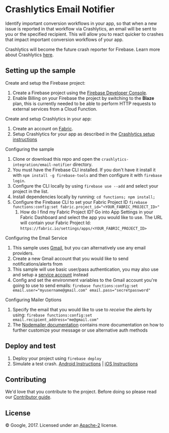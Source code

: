 # Crashlytics Email Notifier

Identify important conversion workflows in your app, so that when a new issue is reported in that workflow via Crashlytics, an email will be sent to you or the specified recipient. This will allow you to react quicker to crashes that impact important conversion workflows of your app.

Crashlytics will become the future crash reporter for Firebase. Learn more about Crashlytics [here](https://fabric.io/kits/android/crashlytics/summary?ref=fb).

## Setting up the sample

 Create and setup the Firebase project:
  1. Create a Firebase project using the [Firebase Developer Console](https://console.firebase.google.com).
  1. Enable Billing on your Firebase the project by switching to the **Blaze** plan, this is currently needed to be able to perform HTTP requests to external services from a Cloud Function.

 Create and setup Crashlytics in your app:
  1. Create an account on [Fabric](https://fabric.io/kits?show_signup=true).
  1. Setup Crashlytics for your app as described in the [Crashlytics setup instructions](https://fabric.io/kits/android/crashlytics)

 Configuring the sample
  1. Clone or download this repo and open the `crashlytics-integration/email-notifier` directory.
  1. You must have the Firebase CLI installed. If you don't have it install it with `npm install -g firebase-tools` and then configure it with `firebase login`.
  1. Configure the CLI locally by using `firebase use --add` and select your project in the list.
  1. Install dependencies locally by running: `cd functions; npm install;`
  1. Configure the Firebase CLI to set your Fabric Project ID `firebase functions:config:set fabric.project_id="<YOUR_FABRIC_PROJECT_ID>"`
      1. How do I find my Fabric Project ID? Go into App Settings in your Fabric Dashboard and select the app you would like to use. The URL will contain your Fabric Project Id: `https://fabric.io/settings/apps/<YOUR_FABRIC_PROJECT_ID>`
  
 Configuring the Email Service
  1. This sample uses [Gmail](https://mail.google.com), but you can alternatively use any email providers.
  1. Create a new Gmail account that you would like to send notifications/alerts from
  1. This sample will use basic user/pass authentication, you may also use and setup a [service account](https://developers.google.com/identity/protocols/OAuth2ServiceAccount) instead
  1. Config and set the environment variables to the Gmail account you're going to use to send emails: `firebase functions:config:set email.user="myusername@gmail.com" email.pass="secretpassword"`

 Configuring Mailer Options
  1. Specify the email that you would like to use to *receive* the alerts by using: `firebase functions:config:set email.recipient_address="me@gmail.com"`
  1. The [Nodemailer documentation](https://nodemailer.com/usage/) contains more documentation on how to further customize your message or use alternative auth methods 
   
## Deploy and test

 1. Deploy your project using `firebase deploy`
 1. Simulate a test crash. [Android Instructions](https://docs.fabric.io/android/crashlytics/test-crash.html) | [iOS Instructions](https://docs.fabric.io/apple/crashlytics/test-crash.html)


## Contributing

We'd love that you contribute to the project. Before doing so please read our [Contributor guide](../CONTRIBUTING.md).


## License

© Google, 2017. Licensed under an [Apache-2](../LICENSE) license.
